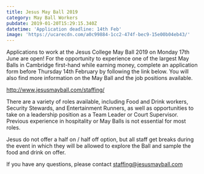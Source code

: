 ```yaml
---
title: Jesus May Ball 2019
category: May Ball Workers
pubdate: 2019-01-20T15:29:15.340Z
datetime: 'Application deadline: 14th Feb'
image: 'https://ucarecdn.com/a0c99884-1cc2-474f-bec9-15e00b04eb43/'
---
```

Applications to work at the Jesus College May Ball 2019 on Monday 17th June are open! For the opportunity to experience one of the largest May Balls in Cambridge first-hand while earning money, complete an application form before Thursday 14th February by following the link below. You will also find more information on the May Ball and the job positions available.

http://www.jesusmayball.com/staffing/

There are a variety of roles available, including Food and Drink workers, Security Stewards, and Entertainment Runners, as well as opportunities to take on a leadership position as a Team Leader or Court Supervisor. Previous experience in hospitality or May Balls is not essential for most roles.

Jesus do not offer a half on / half off option, but all staff get breaks during the event in which they will be allowed to explore the Ball and sample the food and drink on offer.

If you have any questions, please contact staffing@jesusmayball.com
